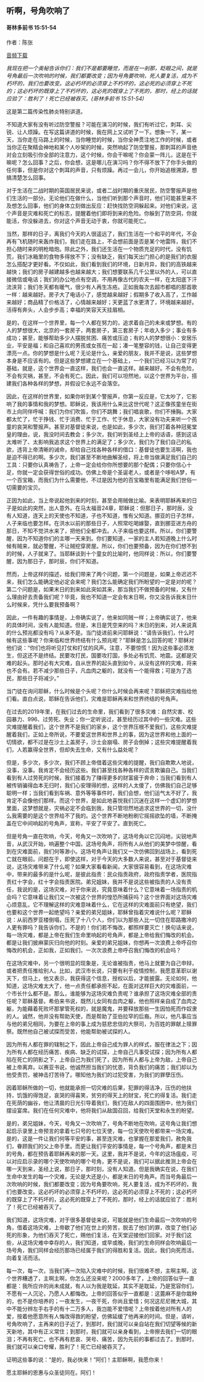 ﻿## 听啊，号角吹响了

#### 哥林多前书 15:51-54

作者：陈张

[音频下载](https://link.jscdn.cn/1drv/aHR0cHM6Ly8xZHJ2Lm1zL3UvcyFBaW5LWUhaYVJhLW5sRkJfQnB5aVE0c2diWDlIP2U9WDFZV084.m4a)  

*我现在把一个奥秘告诉你们：我们不是都要睡觉，而是在一剎那，眨眼之间，就是号角最后一次吹响的时候，我们都要改变；因为号角要吹响，死人要复活，成为不朽坏的，我们也要改变。这必朽坏的必须穿上不朽坏的，这必死的必须穿上不死的；这必朽坏的既穿上了不朽坏的，这必死的既穿上了不死的，那时，经上的话就应验了：胜利了！死亡已经被吞灭。(哥林多前书 15:51-54)*

这是第二篇传染性肺炎特别讲道。

不知道大家有没有听过防空警报？可能在演习的时候，我们有听过它，刺耳、尖锐、让人烦躁。在写这篇讲道的时候，我在网上又试听了一下。想象一下，某一天，当你走在马路上的时候，当你睡觉的时候，当你全神贯注地工作的时候，或者当你正在聚精会神地和某个人吵架的时候，突然响起了防空警报，那刺耳的声音绝对会立刻吸引你全部的注意力，这个时候，你会干嘛呢？你会蒙一阵儿，这是在干嘛呢？怎么回事？之后，你会想，这是哪儿在演习吗？你不得不放下了你手头做的任何事，但是你对这个刺耳的声音，只有烦躁。再过一会儿，你开始追根溯源，想搞清楚怎么回事。

对于生活在二战时期的英国居民来说，或者二战时期的重庆居民，防空警报声是他们生活的一部分。无论他们在做什么，当他们听到那个声音时，他们可能甚至来不及想怎么回事，他们的身体立刻做出反应：赶快找防空洞躲起来。对他们来说，这个声音是灾难和死亡的标志，提醒着他们即将到来的危险。你躲到了防空洞，你就能活，你没躲进去，你对这个声音无动于衷，你就可能死亡。

当然，那样的日子，离我们今天的人很遥远了，我们生活在一个和平的年代，不会再有飞机随时来轰炸我们，我们走在路上，不会想前面是否是某个地雷阵，我们不担心随时来的明枪暗炮。除此之外，我们还生活在一个物质充足的时代，没有饥荒，我们冰箱里的食物多得放不下；没有缺乏，我们每天出门担心的是我们的衣服怎么搭配才更好看。不仅如此，我们看到我们的环境，日新月异，我们的高铁越来越快；我们的房子越建越多也越来越大；我们想要联系几千公里以外的人，可以直接微信或电话；我们的办公地点有空调，不用再像古代的农夫一样，在太阳底下汗流浃背；我们冬天都有暖气，很少有人再生冻疮。正如我每次去超市都唱的那首歌一样：越来越好。房子大了电话小了，感觉越来越好；假期多了收入高了，工作越来越好；商品精了价格活了，心情越来越好；天更蓝了水更清了，环境越来越好。活得有奔头，人会步步高；幸福的笑容天天挂眉梢。

是的，在这样一个世界里，每一个人都在努力的，追求着自己的未来或梦想。有的人的梦想很大，北京的一套房子，两套房子，第三套房子；年收入多少；事业有多成功；甚至，能够帮助多少人摆脱贫困、痛苦或压迫；有的人的梦想很小：安居乐业，平安是福；和自己喜欢的男孩或女孩在一起；凑一笔整容的钱，让自己变得更漂亮一点。你的梦想是什么呢？无论是什么，亲爱的朋友，我并不是说，这些梦想本身是不应该有的。但是这些梦想建立在一个基础上，一个我们已经习以为常了的基础，就是，这个世界会一直这样，我们也会一直这样。越来越好。不会有危险，不会有灾祸，甚至，不会有死亡。因此，我们可以坦然地，以这个世界为平台，搭建我们各种各样的梦想，并假设它永远不会落空。

因此，在这样的世界里，如果你听到某个警报声，你第一反应是，它太吵了，它影响了我的事情和我的梦想。耶稣说，我该用什么来比这世代呢？这正像孩童坐在街市上向同伴呼喊：我们为你们吹笛，你们不跳舞；我们唱哀歌，你们不捶胸。大家都太忙了，忙于挣钱、忙于消费、忙于工作、忙于休息，大家没有功夫来听一个孩童的哀哭和警报声。甚至对基督徒来说，也是如此，多少次，我们打着各种冠冕堂皇的理由，说，我没时间去教会；多少次，我们听到圣经上上帝的话语，感到这话太难听了、太影响我追求这个世界上的满足了；多少次，我们为了我们自己的私欲，违背上帝清晰的诫命，却给自己找各种各样的借口：基督徒也要生活啊，我也是迫不得已的啊。多少次，我们甚至不断地曲解圣经，将上帝当做满足我们自己的工具：只要你认真祷告了，上帝一定会给你你所想要的那个配偶；只要你信心十足，你就一定会获得世俗的成功。仿佛上帝是个圣诞老人，或者是个哆啦A梦，有一个百宝箱，而我们为什么需要他，不过是因为他的百宝箱里有能满足我们世俗一切需要的宝贝。

正因为如此，当上帝说起他到来的时刻，甚至会用贼做比喻。来表明耶稣再来的日子是如此的突然，出人意外。在马太福音24章，耶稣说：但那日子，那时辰，没有人知道，连天上的天使也不知道，子也不知道，惟有父知道。挪亚的日子怎样，人子来临也要怎样。在洪水以前的那些日子，人照常吃喝嫁娶，直到挪亚进方舟的那日，不知不觉洪水来了，把他们全都冲去。人子来临也要这样。所以，你们要警醒，因为不知道你们的主哪一天来到。你们要知道，一家的主人若知道晚上什么时候有贼来，就必警醒，不让贼挖穿房屋。所以，你们也要预备，因为在你们想不到的时候，人子就来了。当耶稣谈到十个童女的比喻时，他同样说：所以，你们要警醒，因为那日子，那时辰，你们不知道。

然而，上帝这样的描述，给我们带来了两个问题，第一个问题是，如果上帝迟迟不来，我们怎么能确定他必定会来呢？我们怎么能确定我们所盼望的一定是对的呢？第二个问题是，如果末日的到来如此突如其来，那当我们不做预备的时候，又有什么理由好去责备我们呢？毕竟，我也不知道一定会有末日啊，你又没告诉我末日什么时候来，凭什么要我预备啊？

因此，一件有趣的事情是，上帝确实说了，他来如同贼一样；上帝确实说了，他来的具体时间，没有人能知道。但是，末日是凭空来的吗？末日的到来，对人来说真的什么预兆都没有吗？从来不是。当门徒进前来问耶稣说：“请告诉我们，什么时候有这些事呢？你来临和世界终结有什么预兆呢？”耶稣是怎么回答的呢？耶稣对他们说：“你们也将听见打仗和打仗的风声。注意，不要惊慌！因为这些事必须发生，但这还不是终结。民要攻打民，国要攻打国，多处必有饥荒、地震。这都是灾难的起头。那时必有大灾难，自从世界的起头直到如今，从没有这样的灾难，将来也不会有。若不减少那些日子，凡血肉之躯的，就没有一个能得救；可是为了选民，那些日子将减少。”

当门徒在询问耶稣，什么时候是个头呢？你什么时候会再来呢？耶稣把灾难指给他们看。直白点说，耶稣在告诉他们，灾难是耶稣再来和世界终结的号角声。

在过去的2019年里，在我们过去的生命里，我们看到了很多灾难：自然灾害、校园暴力、996、过劳死、失业；你一定听说过，甚至经历过其中的一些灾难。这些灾难提醒着我们，这个世界不是我们的家乡，这个世界压根不爱我们，这些灾难提醒着我们，正如上帝所说，不要爱这世界和世界上的事，因为这世界和他上面的一切情欲，都不过是在沙土上盖房子，沙土会崩塌、房子会倒掉；这些灾难提醒着我们，人若赢得全世界，但却失去生命，又有什么益处呢？

但是，多少次，多少次，我们不顾上帝借着这些灾难的提醒，我们自欺欺人地说，没事，没事。我肯定不会经历这些。我们甚至找各种各样的谎言欺骗自己。当我们看到有人过劳死的时候，我们接着为了赚得更多的财富疲于奔命；当我们看到有人被传销骗得血本无归时，我们心安理得的想，这样的人太傻了，仿佛我们自己足够聪明一样；当我们看到车祸、意外等等事件时，我们会想，他们运气太不好了，我肯定不会像他们那样。而这个世界，是如此地喜悦我们沉迷在这样一个虚幻的梦想里面，这梦想就是，灾祸必定不会临到我，我只管坦然地追求这世界的一切，没什么我需要的是这个世界给不了我的。这个世界不断地粉刷它摇摇欲坠的墙，不断掩盖在它中间响起的号角声，宣称，平安了平安了。直到死亡。

但是号角一直在吹响，今天，号角又一次吹响了，这场号角以它沉闷地，尖锐地声音，从武汉开始，响遍整个中国，这场号角声，将所有人从他们的美梦中惊醒，看到在灾难面前，我们何等渺小。这场号角声让我们又一次仿佛回到战场上，看到死亡就在眼前。问题在于，即使这样，对于今天的大多数人来说，甚至对于基督徒来说，这场灾难带来了什么呢？如果大家看看新闻，大家很容易看到，在这场灾难中，带来的最多的是什么呢，是彼此指责：民众指责政府，政府指责学者，医院指责红十字会，红十字会指责医院。弟兄姐妹，我并不是说这些被指责的人没有责任，我说的是，这场灾难，对于你来说，究竟意味着什么？它意味着一场指责的机会吗？它意味着让我们又一次被这个世界的惶恐所捕获吗？这个世界面对这场灾难心烦意乱，它不理解这样的灾难意味着什么，它在这样的灾难面前只有绝望，我们也要和这个世界一起绝望吗？亲爱的弟兄姐妹，耶稣曾指着灾难说什么呢？耶稣说：从前西罗亚楼倒塌，压死了十八个人，你们以为那些人比一切住在耶路撒冷的人更有罪吗？我告诉你们，不是的！你们若不悔改，都照样要灭亡！换句话来说，每一场灾难，都是上帝在我们生命里响起的号角声，都是上帝给我们悔改的机会。都是让我们披麻蒙灰归向他的时刻。亲爱的弟兄姐妹，你想再一次浪费上帝呼召你悔改的机会，正如我，正如我们，一次次浪费上帝呼召我们悔改的机会吗？

在这场灾难中，另一个很明显的现象是，无论谁被指责，他马上就要为自己申辩，或者把责任推给别人。比如，武汉市长说，只要有利于疫情控制，我愿意革职以谢天下，但马上，他又表示，我获得这个信息，授权以后，才能披露。无论如何，他知道，这场灾难太大了，他一点责任都承担不起，在面对这样巨大的灾难面前，一个市长什么都不是。那么，谁能够为这场灾难负责呢？谁承担了这场灾难全部的责任呢？耶稣基督。希伯来书说，既然儿女同有血肉之躯，他也照样亲自成了血肉之躯，为能藉着死败坏那掌管死权的，就是魔鬼，并要释放那些一生因怕死而作奴隶的人。诚然，他并没有帮助天使，而是帮助了亚伯拉罕的后裔。所以，他凡事应当与他的弟兄相同，为要在上帝的事上成为慈悲忠信的大祭司，为百姓的罪献上赎罪祭。既然他自己被试探而受苦，他能帮助被试探的人。

因为所有人都在罪的辖制之下，因此上帝自己成为罪人的样式，服在律法之下；因为所有人都在经历痛苦、疾病、缺乏的试探，上帝自己凡事受试探；因为所有人都陷在死亡的阴影之下，上帝自己为我们死了，因为所有人都与上帝为敌，上帝自己被上帝离弃。以赛亚书说，他诚然担当我们的忧患，背负我们的痛苦；我们却以为他受责罚，被神击打苦待了。哪知他为我们的过犯受害，为我们的罪孽压伤。

因着耶稣所做的一切，他就能承担一切灾难的后果，犯罪的得洁净，压伤的他扶持，饥饿的得饱足，哀哭的得喜笑，贫穷的得天上的财宝，死亡的得复活。我们走在死荫的幽谷，他让清晨的日光引导着我们，我们在敌人的四面围困中，他为我们摆设宴席。我们在任何灾难中，他将我们从敌国召回，给我们天堂和永生的盼望。

是的，弟兄姐妹，今天，号角又一次吹响了，号角不断地在吹响，这号角让我们想起启示录里上帝预言的拿着七只号的七位天使，每一位天使吹号都带来一场灾难。是的，这是一件让我们何等平安的事，甚至连灾难，也掌握在那爱我们，赦免我们，眷顾我们的父上帝手里。而更让我们平安的事情是，每一个号角声，都是末日的号角，都在预告着耶稣再来的那一天。这里，我并不是说，今年的这场瘟疫，可以对应启示录的哪个天使吹响的哪个号角，更不是说，我们可以据此推测上帝会在哪一天到来，圣经上说，那日子，那时刻，没有人知道。但是我确实在说，在我们生命中发生的每一个灾难，无论是大还是小，都是末日的号角声。而当号角最后一次吹响的时候，我们都要改变；因为号角要吹响，死人要复活，成为不朽坏的，我们也要改变。这必朽坏的必须穿上不朽坏的，这必死的必须穿上不死的；这必朽坏的既穿上了不朽坏的，这必死的既穿上了不死的，那时，经上的话就应验了：胜利了！死亡已经被吞灭了。

我们知道，这场灾难，对于很多基督徒来说，可能就是他们生命最后一次吹响的号角，借着这场灾难，上帝歇了他们在世上的劳苦，脱去了他们的罪，改变了他们必死的形象，为他们吞灭了死亡，赐他们复活，在天堂迎接他们回家。对于我们这些，从这场灾难中幸存的人，我们知道，或早或晚，我们的生命同样会吹响最后一场号角，我们同样会经历那场已经属于我们的得胜和复活。因此，我们向死而活，向着复活而活。

每一次，每一次，当我们再一次陷入灾难中的时候，我们很难不想，主啊主啊，这个世界糟透了，主啊主啊，你怎么还没来呢？2000多年了，上帝的回答似乎一直都是：我所应许的尚未成就，有人以为我是耽延，其实不是耽延，乃是宽容你们，不愿有一人沉沦，乃愿人人都悔改。上帝的回答似乎一直都是：这蓖麻不是你栽种的，也不是你培养的；一夜发生，一夜干死，你尚且爱惜；何况这尼尼微大城，其中不能分辨左手右手的有十二万多人，我岂能不爱惜呢？上帝按着他对所有人的爱，按着他愿意所有人悔改得救的盼望，仿佛延缓了他再来的时间。但是，请听，号角吹响了，主再来的日子近了，到那时，我们就可以亲自站在我们切望等候的新天新地，其中有正义常住；到那时，我们就可以亲身看到，上帝擦去我们一切的眼泪；不再有死亡，也不再有悲哀、哭号、痛苦，因为先前的事都过去了。到那时，我们就可以亲口夸耀，胜利了！死亡已经被吞灭了。

证明这些事的说：“是的，我必快来！”阿们！主耶稣啊，我愿你来！

愿主耶稣的恩惠与众圣徒同在。阿们！

